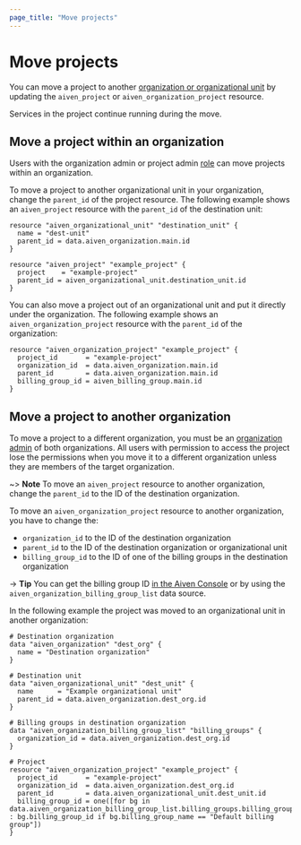 ```yaml
---
page_title: "Move projects"
---
```


# Move projects

You can move a project to another [organization or organizational unit](https://aiven.io/docs/platform/concepts/orgs-units-projects) by updating the `aiven_project` or `aiven_organization_project` resource.

Services in the project continue running during the move.

## Move a project within an organization

Users with the organization admin or project admin [role](https://aiven.io/docs/platform/concepts/permissions#organization-roles-and-permissions) can move projects within an organization.

To move a project to another organizational unit in your organization, change the `parent_id` of the project resource. The following example shows an `aiven_project` resource with the `parent_id`
of the destination unit:

```hcl
resource "aiven_organizational_unit" "destination_unit" {
  name = "dest-unit"
  parent_id = data.aiven_organization.main.id
}

resource "aiven_project" "example_project" {
  project    = "example-project"
  parent_id = aiven_organizational_unit.destination_unit.id
}
```

You can also move a project out of an organizational unit and put it directly under the organization. The following example shows an `aiven_organization_project` resource
with the `parent_id` of the organization:

```hcl
resource "aiven_organization_project" "example_project" {
  project_id       = "example-project"
  organization_id  = data.aiven_organization.main.id
  parent_id        = data.aiven_organization.main.id
  billing_group_id = aiven_billing_group.main.id
}
```

## Move a project to another organization

To move a project to a different organization, you must be an [organization admin](https://aiven.io/docs/platform/concepts/permissions#organization-roles-and-permissions) of both organizations.
All users with permission to access the project lose the permissions when you move it to a different organization unless they are members of the target organization.

~> **Note**
To move an `aiven_project` resource to another organization, change the `parent_id` to the ID of the destination organization.

To move an `aiven_organization_project` resource to another organization, you have to change the:

* `organization_id` to the ID of the destination organization
* `parent_id` to the ID of the destination organization or organizational unit
* `billing_group_id` to the ID of one of the billing groups in the destination organization

-> **Tip**
You can get the billing group ID [in the Aiven Console](https://aiven.io/docs/platform/reference/get-resource-IDs) or by using
the `aiven_organization_billing_group_list` data source.

In the following example the project was moved to an organizational unit in another organization:

```hcl
# Destination organization
data "aiven_organization" "dest_org" {
  name = "Destination organization"
}

# Destination unit
data "aiven_organizational_unit" "dest_unit" {
  name      = "Example organizational unit"
  parent_id = data.aiven_organization.dest_org.id
}

# Billing groups in destination organization
data "aiven_organization_billing_group_list" "billing_groups" {
  organization_id = data.aiven_organization.dest_org.id
}

# Project
resource "aiven_organization_project" "example_project" {
  project_id       = "example-project"
  organization_id  = data.aiven_organization.dest_org.id
  parent_id        = data.aiven_organizational_unit.dest_unit.id
  billing_group_id = one([for bg in data.aiven_organization_billing_group_list.billing_groups.billing_groups : bg.billing_group_id if bg.billing_group_name == "Default billing group"])
}
```
